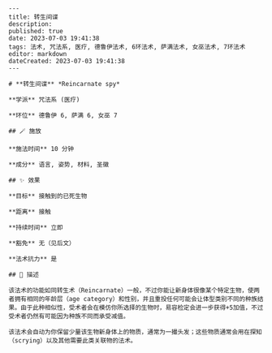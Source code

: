 
    ---
    title: 转生间谍
    description: 
    published: true
    date: 2023-07-03 19:41:38
    tags: 法术, 咒法系, 医疗, 德鲁伊法术, 6环法术, 萨满法术, 女巫法术, 7环法术
    editor: markdown
    dateCreated: 2023-07-03 19:41:38
    ---

    # **转生间谍** *Reincarnate spy*

    **学派** 咒法系 (医疗) 

    **环位** 德鲁伊 6, 萨满 6, 女巫 7

    ## 🪄 施放

    **施法时间** 10 分钟

    **成分** 语言, 姿势, 材料, 圣徽

    ## ✨ 效果 

    **目标** 接触到的已死生物 

    **距离** 接触  

    **持续时间** 立即 

    **豁免** 无（见后文）

    **法术抗力** 是

    ## 📖 描述

    该法术的功能如同转生术（Reincarnate）一般，不过你能让新身体很像某个特定生物，使两者拥有相同的年龄层（age category）和性别，并且重投任何可能会让体型类别不同的种族结果。由于此种相似性，受术者会在模仿你所选择的生物时，易容检定会进一步获得+5加值，不过受术者仍然有可能因为种族不同而承受减值。

    该法术会自动为你保留少量该生物新身体上的物质，通常为一撮头发；这些物质通常会用在探知（scrying）以及其他需要此类关联物的法术。
    